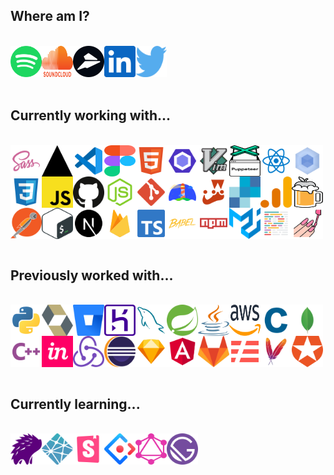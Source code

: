 <h2>Where am I?</h2><br /><div style="display: flex; flex-wrap: wrap;"><a href="https://open.spotify.com/user/1240355717?si=Vf0XhUsDRnGYHza5j5STIQ"><img src="./assets/spotify.svg" alt="spotify" width="50" height="50" /></a><a href="https://soundcloud.com/jacksonblankenship"><img src="./assets/soundcloud.svg" alt="soundcloud" width="50" height="50" /></a><a href="https://flylance.com/"><img src="./assets/flylance.svg" alt="flylance" width="50" height="50" /></a><a href="https://www.linkedin.com/in/jacksonblankenship/"><img src="./assets/linkedin.svg" alt="linkedin" width="50" height="50" /></a><a href="https://twitter.com/env_jackson"><img src="./assets/twitter.svg" alt="twitter" width="50" height="50" /></a></div><br /><h2>Currently working with...</h2><br /><div style="display: flex; flex-wrap: wrap;"><img src="./assets/sass.svg" alt="sass" width="50" height="50" /><img src="./assets/vercel.svg" alt="vercel" width="50" height="50" /><img src="./assets/vscode.svg" alt="vscode" width="50" height="50" /><img src="./assets/figma.svg" alt="figma" width="50" height="50" /><img src="./assets/html5.svg" alt="html5" width="50" height="50" /><img src="./assets/eslint.svg" alt="eslint" width="50" height="50" /><img src="./assets/vim.svg" alt="vim" width="50" height="50" /><img src="./assets/puppeteer.svg" alt="puppeteer" width="50" height="50" /><img src="./assets/reactts.svg" alt="reactts" width="50" height="50" /><img src="./assets/webpack.svg" alt="webpack" width="50" height="50" /><img src="./assets/css3.svg" alt="css3" width="50" height="50" /><img src="./assets/javascript.svg" alt="javascript" width="50" height="50" /><img src="./assets/github.svg" alt="github" width="50" height="50" /><img src="./assets/node.svg" alt="node" width="50" height="50" /><img src="./assets/git.svg" alt="git" width="50" height="50" /><img src="./assets/lighthouse.svg" alt="lighthouse" width="50" height="50" /><img src="./assets/jest.svg" alt="jest" width="50" height="50" /><img src="./assets/sendgrid.svg" alt="sendgrid" width="50" height="50" /><img src="./assets/analytics.svg" alt="analytics" width="50" height="50" /><img src="./assets/homebrew.svg" alt="homebrew" width="50" height="50" /><img src="./assets/postman.svg" alt="postman" width="50" height="50" /><img src="./assets/bash.svg" alt="bash" width="50" height="50" /><img src="./assets/next.svg" alt="next" width="50" height="50" /><img src="./assets/firebase.svg" alt="firebase" width="50" height="50" /><img src="./assets/typescript.svg" alt="typescript" width="50" height="50" /><img src="./assets/babel.svg" alt="babel" width="50" height="50" /><img src="./assets/npm.svg" alt="npm" width="50" height="50" /><img src="./assets/material-ui.svg" alt="material-ui" width="50" height="50" /><img src="./assets/prettier.svg" alt="prettier" width="50" height="50" /><img src="./assets/styled.svg" alt="styled" width="50" height="50" /></div><br /><h2>Previously worked with...</h2><br /><div style="display: flex; flex-wrap: wrap;"><img src="./assets/python.svg" alt="python" width="50" height="50" /><img src="./assets/hibernate.svg" alt="hibernate" width="50" height="50" /><img src="./assets/bitbucket.svg" alt="bitbucket" width="50" height="50" /><img src="./assets/heroku.svg" alt="heroku" width="50" height="50" /><img src="./assets/mysql.svg" alt="mysql" width="50" height="50" /><img src="./assets/spring.svg" alt="spring" width="50" height="50" /><img src="./assets/java.svg" alt="java" width="50" height="50" /><img src="./assets/aws.svg" alt="aws" width="50" height="50" /><img src="./assets/c.svg" alt="c" width="50" height="50" /><img src="./assets/mongo.svg" alt="mongo" width="50" height="50" /><img src="./assets/cpp.svg" alt="cpp" width="50" height="50" /><img src="./assets/invision.svg" alt="invision" width="50" height="50" /><img src="./assets/redux.svg" alt="redux" width="50" height="50" /><img src="./assets/eclipse.svg" alt="eclipse" width="50" height="50" /><img src="./assets/sketch.svg" alt="sketch" width="50" height="50" /><img src="./assets/angular.svg" alt="angular" width="50" height="50" /><img src="./assets/gitlab.svg" alt="gitlab" width="50" height="50" /><img src="./assets/serverless.svg" alt="serverless" width="50" height="50" /><img src="./assets/maven.svg" alt="maven" width="50" height="50" /><img src="./assets/auth0.svg" alt="auth0" width="50" height="50" /></div><br /><h2>Currently learning...</h2><br /><div style="display: flex; flex-wrap: wrap;"><img src="./assets/percy.svg" alt="percy" width="50" height="50" /><img src="./assets/netlify.svg" alt="netlify" width="50" height="50" /><img src="./assets/storybook.svg" alt="storybook" width="50" height="50" /><img src="./assets/ant.svg" alt="ant" width="50" height="50" /><img src="./assets/graphql.svg" alt="graphql" width="50" height="50" /><img src="./assets/gatsby.svg" alt="gatsby" width="50" height="50" /></div><br />
